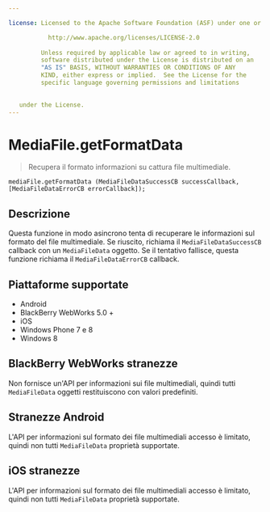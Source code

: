 ```yaml
---

license: Licensed to the Apache Software Foundation (ASF) under one or more contributor license agreements. See the NOTICE file distributed with this work for additional information regarding copyright ownership. The ASF licenses this file to you under the Apache License, Version 2.0 (the "License"); you may not use this file except in compliance with the License. You may obtain a copy of the License at

           http://www.apache.org/licenses/LICENSE-2.0
    
         Unless required by applicable law or agreed to in writing,
         software distributed under the License is distributed on an
         "AS IS" BASIS, WITHOUT WARRANTIES OR CONDITIONS OF ANY
         KIND, either express or implied.  See the License for the
         specific language governing permissions and limitations
    

   under the License.
---
```


# MediaFile.getFormatData

> Recupera il formato informazioni su cattura file multimediale.

    mediaFile.getFormatData (MediaFileDataSuccessCB successCallback, [MediaFileDataErrorCB errorCallback]);
    

## Descrizione

Questa funzione in modo asincrono tenta di recuperare le informazioni sul formato del file multimediale. Se riuscito, richiama il `MediaFileDataSuccessCB` callback con un `MediaFileData` oggetto. Se il tentativo fallisce, questa funzione richiama il `MediaFileDataErrorCB` callback.

## Piattaforme supportate

*   Android
*   BlackBerry WebWorks 5.0 +
*   iOS
*   Windows Phone 7 e 8
*   Windows 8

## BlackBerry WebWorks stranezze

Non fornisce un'API per informazioni sui file multimediali, quindi tutti `MediaFileData` oggetti restituiscono con valori predefiniti.

## Stranezze Android

L'API per informazioni sul formato dei file multimediali accesso è limitato, quindi non tutti `MediaFileData` proprietà supportate.

## iOS stranezze

L'API per informazioni sul formato dei file multimediali accesso è limitato, quindi non tutti `MediaFileData` proprietà supportate.